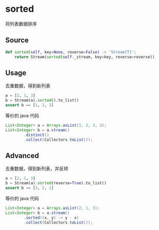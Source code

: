 # sorted

将列表数据排序

## Source
```python
def sorted(self, key=None, reverse=False) -> 'Stream[T]':
    return Stream(sorted(self._stream, key=key, reverse=reverse))
```

## Usage

去重数据，得到新列表

```python
a = [2, 1, 3]
b = Stream(a).sorted().to_list()
assert b == [1, 2, 3]
```

等价的 java 代码
```java
List<Integer> a = Arrays.asList(1, 2, 3, 3);
List<Integer> b = a.stream()
        .distinct()
        .collect(Collectors.toList());
```

## Advanced

去重数据，得到新列表，并反转

```python
a = [2, 1, 3]
b = Stream(a).sorted(reverse=True).to_list()
assert b == [3, 2, 1]
```

等价的 java 代码
```java
List<Integer> a = Arrays.asList(2, 1, 3);
List<Integer> b = a.stream()
        .sorted((x, y) -> y - x)
        .collect(Collectors.toList());
```
